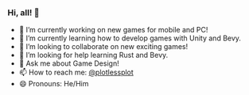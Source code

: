### Hi, all! 👋

- 🔭 I’m currently working on new games for mobile and PC!
- 🌱 I’m currently learning how to develop games with Unity and Bevy.
- 👯 I’m looking to collaborate on new exciting games!
- 🤔 I’m looking for help learning Rust and Bevy.
- 💬 Ask me about Game Design!
- 📫 How to reach me: [@plotlessplot](https://mastodon.social/@plotlessplot)
- 😄 Pronouns: He/Him
